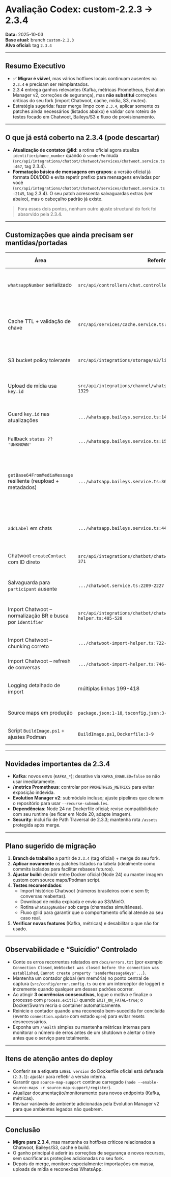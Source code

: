 # Avaliação Codex: custom-2.2.3 → 2.3.4

**Data:** 2025-10-03  
**Base atual:** branch `custom-2.2.3`  
**Alvo oficial:** tag `2.3.4`

---

## Resumo Executivo
- ✅ **Migrar é viável**, mas vários hotfixes locais continuam ausentes na `2.3.4` e precisam ser reimplantados.
- 2.3.4 entrega ganhos relevantes (Kafka, métricas Prometheus, Evolution Manager v2, correções de segurança), mas **não substitui** correções críticas do seu fork (import Chatwoot, cache, mídia, S3, mutex).
- Estratégia sugerida: fazer merge limpo com `2.3.4`, aplicar somente os patches ainda necessários (listados abaixo) e validar com roteiro de testes focado em Chatwoot, Baileys/S3 e fluxo de provisionamento.

---

## O que já está coberto na 2.3.4 (pode descartar)
- **Atualização de contatos @lid**: a rotina oficial agora atualiza `identifier`/`phone_number` quando o `senderPn` muda (`src/api/integrations/chatbot/chatwoot/services/chatwoot.service.ts:467`, tag 2.3.4).
- **Formatação básica de mensagens em grupos**: a versão oficial já formata DDI/DDD e evita repetir prefixo para mensagens enviadas por você (`src/api/integrations/chatbot/chatwoot/services/chatwoot.service.ts:2145`, tag 2.3.4). O seu patch acrescenta salvaguardas extras (ver abaixo), mas o cabeçalho padrão já existe.

> Fora esses dois pontos, nenhum outro ajuste structural do fork foi absorvido pela 2.3.4.

---

## Customizações que ainda precisam ser mantidas/portadas
| Área | Referência no fork | Situação na 2.3.4 | Risco se remover | Ação recomendada |
| --- | --- | --- | --- | --- |
| `whatsappNumber` serializado | `src/api/controllers/chat.controller.ts:21-50` (branch custom-2.2.3) | Ausente | Race condition reativando sessão com dois requests simultâneos | Reaplicar `SimpleMutex`
| Cache TTL + validação de chave | `src/api/services/cache.service.ts:34-76` | Ausente | `cache.delete` com vCard quebra monitoramento; TTL infinito causa vazamento | Reaplicar default TTL e logs
| S3 bucket policy tolerante | `src/api/integrations/storage/s3/libs/minio.server.ts:35-62` | Ausente | Deploy em MinIO retorna `NotImplemented` e aborta startup | Reaplicar try/catch e log
| Upload de mídia usa `key.id` | `src/api/integrations/channel/whatsapp/whatsapp.baileys.service.ts:1299-1329` | Oficial mantém `Date.now() + nome original` | Arquivos duplicados e sem extensão coerente | Reaplicar renome para `${key.id}${ext}`
| Guard `key.id` nas atualizações | `.../whatsapp.baileys.service.ts:1438-1446` | Ausente | Atualizações sem `id` quebram webhook/status | Reaplicar guard + warn
| Fallback `status ?? 'UNKNOWN'` | `.../whatsapp.baileys.service.ts:1529-1536` | Ausente | Quebra consumer que espera string | Reaplicar fallback
| `getBase64FromMediaMessage` resiliente (reupload + metadados) | `.../whatsapp.baileys.service.ts:3647-3768` | Oficial tem fallback parcial, mas não força reupload nem corrige metadata | Falhas ao baixar mídia expirada e inconsistências de metadata | Reaplicar melhorias críticas; manter apenas diffs necessários
| `addLabel` em chats | `.../whatsapp.baileys.service.ts:4496-4526` | Oficial ainda usa UPSERT com INSERT | Criar chats “fantasmas” quando não existe conversa local | Reaplicar update defensivo
| Chatwoot `createContact` com ID direto | `src/api/integrations/chatbot/chatwoot/services/chatwoot.service.ts:289-371` | Oficial faz round-trip `findContact` | Contact recém-criado sem label (race) | Reaplicar extração de `id` do payload e retry de label
| Salvaguarda para `participant` ausente | `.../chatwoot.service.ts:2209-2227` | Ausente | Erro em webhooks sem `participant` (ex.: broadcast) | Reaplicar apenas o guard `if (!participantJid)`
| Import Chatwoot – normalização BR e busca por `identifier` | `src/api/integrations/chatbot/chatwoot/utils/chatwoot-import-helper.ts:405-520` | Oficial usa CTE simples | Contatos duplicados e perda de histórico com números sem 9 | Manter rotina step-by-step ou incorporar normalização à CTE
| Import Chatwoot – chunking correto | `.../chatwoot-import-helper.ts:722-727` | Oficial mantém bug `splice` | Perda de itens após primeiro chunk | Reaplicar fix simples
| Import Chatwoot – refresh de conversas | `.../chatwoot-import-helper.ts:746-770` | Ausente | Conversa não reabre na UI após import | Reaplicar `safeRefreshConversation`
| Logging detalhado de import | múltiplas linhas 199-418 | Parcial | Diagnóstico de import fica cego | Opcional, mas recomendável portar o que ajudar troubleshooting
| Source maps em produção | `package.json:1-18`, `tsconfig.json:3-12` | Ausente | Stack trace ofuscado em prod | Reaplicar dependência `source-map-support`
| Script `BuildImage.ps1` + ajustes Podman | `BuildImage.ps1`, `Dockerfile:3-9` | Ausente / label diferente | Necessário se pipeline usa Podman + ECR | Reaplicar se pipeline Windows/Podman continuar ativo

---

## Novidades importantes da 2.3.4
- **Kafka**: novos envs (`KAFKA_*`); desative via `KAFKA_ENABLED=false` se não usar imediatamente.
- **/metrics Prometheus**: controlar por `PROMETHEUS_METRICS` para evitar exposição indevida.
- **Evolution Manager v2**: submódulo incluso; ajuste pipelines que clonam o repositório para usar `--recurse-submodules`.
- **Dependências**: Node 24 no Dockerfile oficial; revise compatibilidade com seu runtime (se ficar em Node 20, adapte imagem).
- **Security**: inclui fix de Path Traversal de 2.3.3; mantenha rota `/assets` protegida após merge.

---

## Plano sugerido de migração
1. **Branch de trabalho** a partir de `2.3.4` (tag oficial) + merge do seu fork.
2. **Aplicar novamente** os patches listados na tabela (idealmente como commits isolados para facilitar rebases futuros).
3. **Ajustar build**: decidir entre Docker oficial (Node 24) ou manter imagem custom com source maps/Podman script.
4. **Testes recomendados**:
   - Import histórico Chatwoot (números brasileiros com e sem 9; conversas reabertas).
   - Download de mídia expirada e envio ao S3/MinIO.
   - Rotina `whatsappNumber` sob carga (chamadas simultâneas).
   - Fluxo @lid para garantir que o comportamento oficial atende ao seu caso real.
5. **Verificar novas features** (Kafka, métricas) e desabilitar o que não for usado.

---

## Observabilidade e “Suicídio” Controlado
- Conte os erros recorrentes relatados em `docs/errors.txt` (por exemplo `Connection Closed`, `WebSocket was closed before the connection was established`, `Cannot create property 'senderMessageKeys'...`).
- Mantenha um contador global (em memória) no ponto central de captura (`src/config/error.config.ts` ou em um interceptor de logger) e incremente quando qualquer um desses padrões ocorrer.
- Ao atingir **3 ocorrências consecutivas**, logue o motivo e finalize o processo com `process.exit(1)` quando `EXIT_ON_FATAL=true`; o Docker/Swarm recria o container automaticamente.
- Reinicie o contador quando uma reconexão bem-sucedida for concluída (evento `connection.update` com estado `open`) para evitar resets desnecessários.
- Exponha um `/health` simples ou mantenha métricas internas para monitorar o número de erros antes de um shutdown e alertar o time antes que o serviço pare totalmente.

---

## Itens de atenção antes do deploy
- Conferir se a etiqueta `LABEL version` do Dockerfile oficial está defasada (`2.3.1`): ajustar para refletir a versão interna.
- Garantir que `source-map-support` continue carregado (`node --enable-source-maps -r source-map-support/register`).
- Atualizar documentação/monitoramento para novos endpoints (Kafka, métricas).
- Revisar variáveis de ambiente adicionadas pela Evolution Manager v2 para que ambientes legados não quebrem.

---

## Conclusão
- **Migre para 2.3.4**, mas mantenha os hotfixes críticos relacionados a Chatwoot, Baileys/S3, cache e build.
- O ganho principal é aderir às correções de segurança e novos recursos, sem sacrificar as proteções adicionadas no seu fork.
- Depois do merge, monitore especialmente: importações em massa, uploads de mídia e reconexões WhatsApp.
